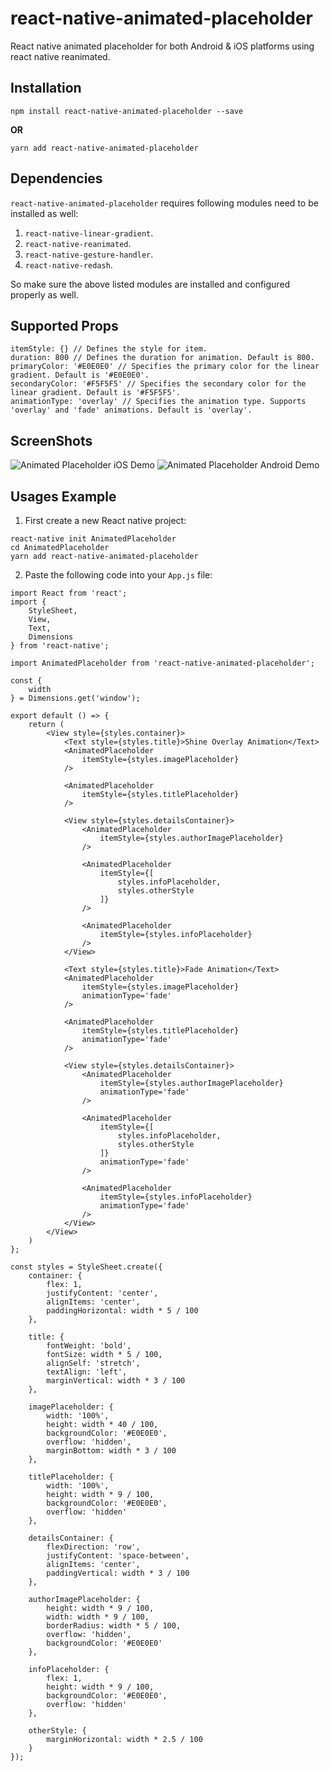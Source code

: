 # react-native-animated-placeholder
React native animated placeholder for both Android &amp; iOS platforms using react native reanimated.

## Installation

```
npm install react-native-animated-placeholder --save
```
**OR**

```
yarn add react-native-animated-placeholder
```

## Dependencies
```react-native-animated-placeholder``` requires following modules need to be installed as well:
1. ```react-native-linear-gradient```.
2. ```react-native-reanimated```.
3. ```react-native-gesture-handler```.
4. ```react-native-redash```.

So make sure the above listed modules are installed and configured properly as well.

## Supported Props

```
itemStyle: {} // Defines the style for item.
duration: 800 // Defines the duration for animation. Default is 800.
primaryColor: '#E0E0E0' // Specifies the primary color for the linear gradient. Default is '#E0E0E0'.
secondaryColor: '#F5F5F5' // Specifies the secondary color for the linear gradient. Default is '#F5F5F5'.
animationType: 'overlay' // Specifies the animation type. Supports 'overlay' and 'fade' animations. Default is 'overlay'.
```

## ScreenShots

![Animated Placeholder iOS Demo](https://1.bp.blogspot.com/-ybvaApn9jJI/X93k5wGoVkI/AAAAAAAABco/4ZrhMWbzxIchA8R2vo5CyNhdj6uhBHORwCLcBGAsYHQ/w283-h640/animated-ios.gif)
![Animated Placeholder Android Demo](https://1.bp.blogspot.com/-2ZPtH8n7Aks/X93k5sl5KHI/AAAAAAAABck/EECt93sh44UbrSB9UIYkv6v_lguN_UAtACLcBGAsYHQ/w360-h640/animated-android.gif)

## Usages Example

1. First create a new React native project:

```
react-native init AnimatedPlaceholder
cd AnimatedPlaceholder
yarn add react-native-animated-placeholder
```

2. Paste the following code into your ```App.js``` file:

```
import React from 'react';
import {
    StyleSheet,
    View,
    Text,
    Dimensions
} from 'react-native';

import AnimatedPlaceholder from 'react-native-animated-placeholder';

const {
    width
} = Dimensions.get('window');

export default () => {
    return (
        <View style={styles.container}>
            <Text style={styles.title}>Shine Overlay Animation</Text>
            <AnimatedPlaceholder
                itemStyle={styles.imagePlaceholder}
            />

            <AnimatedPlaceholder
                itemStyle={styles.titlePlaceholder}
            />

            <View style={styles.detailsContainer}>
                <AnimatedPlaceholder
                    itemStyle={styles.authorImagePlaceholder}
                />

                <AnimatedPlaceholder
                    itemStyle={[
                        styles.infoPlaceholder,
                        styles.otherStyle
                    ]}
                />

                <AnimatedPlaceholder
                    itemStyle={styles.infoPlaceholder}
                />
            </View>

            <Text style={styles.title}>Fade Animation</Text>
            <AnimatedPlaceholder
                itemStyle={styles.imagePlaceholder}
                animationType='fade'
            />

            <AnimatedPlaceholder
                itemStyle={styles.titlePlaceholder}
                animationType='fade'
            />

            <View style={styles.detailsContainer}>
                <AnimatedPlaceholder
                    itemStyle={styles.authorImagePlaceholder}
                    animationType='fade'
                />

                <AnimatedPlaceholder
                    itemStyle={[
                        styles.infoPlaceholder,
                        styles.otherStyle
                    ]}
                    animationType='fade'
                />

                <AnimatedPlaceholder
                    itemStyle={styles.infoPlaceholder}
                    animationType='fade'
                />
            </View>
        </View>
    )
};

const styles = StyleSheet.create({
    container: {
        flex: 1,
        justifyContent: 'center',
        alignItems: 'center',
        paddingHorizontal: width * 5 / 100
    },

    title: {
        fontWeight: 'bold',
        fontSize: width * 5 / 100,
        alignSelf: 'stretch',
        textAlign: 'left',
        marginVertical: width * 3 / 100
    },

    imagePlaceholder: {
        width: '100%',
        height: width * 40 / 100,
        backgroundColor: '#E0E0E0',
        overflow: 'hidden',
        marginBottom: width * 3 / 100
    },

    titlePlaceholder: {
        width: '100%',
        height: width * 9 / 100,
        backgroundColor: '#E0E0E0',
        overflow: 'hidden'
    },

    detailsContainer: {
        flexDirection: 'row',
        justifyContent: 'space-between',
        alignItems: 'center',
        paddingVertical: width * 3 / 100
    },

    authorImagePlaceholder: {
        height: width * 9 / 100,
        width: width * 9 / 100,
        borderRadius: width * 5 / 100,
        overflow: 'hidden',
        backgroundColor: '#E0E0E0'
    },

    infoPlaceholder: {
        flex: 1,
        height: width * 9 / 100,
        backgroundColor: '#E0E0E0',
        overflow: 'hidden'
    },

    otherStyle: {
        marginHorizontal: width * 2.5 / 100
    }
});
```